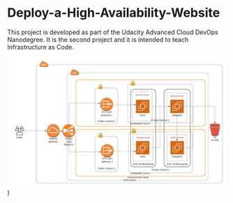 # Deploy-a-High-Availability-Website
This project is developed as part of the Udacity Advanced Cloud DevOps Nanodegree. It is the second project and it is intended to teach Infrastructure as Code.

![Infrastructure Diagram](/Udacity_Project2.jpeg))
